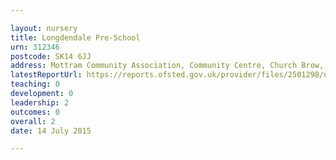 ```yaml
---

layout: nursery
title: Longdendale Pre-School
urn: 312346
postcode: SK14 6JJ
address: Mottram Community Association, Community Centre, Church Brow, Mottram, HYDE, Cheshire, SK14 6JJ
latestReportUrl: https://reports.ofsted.gov.uk/provider/files/2501298/urn/312346.pdf
teaching: 0
development: 0
leadership: 2
outcomes: 0
overall: 2
date: 14 July 2015

---
```


